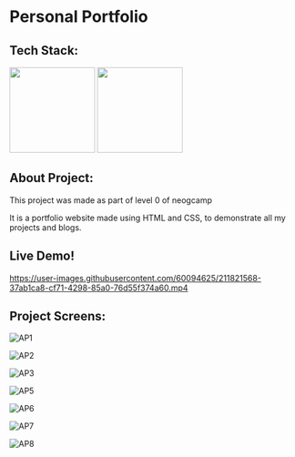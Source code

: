# Personal Portfolio

## Tech Stack:

<p float="left">
<img src = "https://upload.wikimedia.org/wikipedia/commons/thumb/6/61/HTML5_logo_and_wordmark.svg/768px-HTML5_logo_and_wordmark.svg.png?20170517184425" height="150">

<img src = "https://upload.wikimedia.org/wikipedia/commons/thumb/3/3d/CSS.3.svg/642px-CSS.3.svg.png?20160504153216" height="150">

## About Project:
This project was made as part of level 0 of neogcamp

It is a portfolio website made using HTML and CSS, to demonstrate all my projects and blogs.

## Live Demo!

https://user-images.githubusercontent.com/60094625/211821568-37ab1ca8-cf71-4298-85a0-76d55f374a60.mp4

## Project Screens:

![AP1](https://user-images.githubusercontent.com/60094625/211821501-9b0da338-fccb-40cf-8f0a-7ea0428921f3.PNG)

![AP2](https://user-images.githubusercontent.com/60094625/211821513-f57f90de-d33f-4032-a42a-8c00227e3045.PNG)

![AP3](https://user-images.githubusercontent.com/60094625/211821518-ace7a8c9-e478-4e22-9c33-68cacef84926.PNG)

![AP5](https://user-images.githubusercontent.com/60094625/211821521-4910c879-a3e7-4ccb-9298-530606051b9a.PNG)

![AP6](https://user-images.githubusercontent.com/60094625/211821526-95b93316-2c6d-47ad-873c-cf2a19ca889e.PNG)

![AP7](https://user-images.githubusercontent.com/60094625/211821529-5e3bb584-3cba-4d03-ab02-a9f66aead992.PNG)

![AP8](https://user-images.githubusercontent.com/60094625/211821535-94d89115-db00-4c23-9f99-36e64ae1a5d7.PNG)
